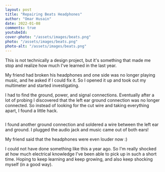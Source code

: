 ```yaml
---
layout: post
title: "Repairing Beats Headphones"
author: "Omar Husain"
date: 2022-01-08
comments: true
youtubeId: 
cover-photo: "/assets/images/beats.png"
photo: "/assets/images/beats.png"
photo-alt: "/assets/images/beats.png"
---
```


This is not technically a design project, but it's something that made me stop and realize how much I've learned in the last year.

My friend had broken his headphones and one side was no longer playing music, and he asked if I could fix it. So I opened it up and took out my multimeter and started investigating.

I had to find the ground, power, and signal connections. Eventually after a lot of probing I discovered that the left ear ground connection was no longer connected. So instead of looking for the cut wire and taking everything apart, I found a little hack.

<center>
<div class="4u 12u$(mobile)">
    <div class="item">
        <img class="image fit" src="{{ '/assets/images/beats_hack.jpg' | relative_url }}" alt="" />
            <!-- <header>
            <h3></h3>
            </header> -->
    </div>
</div>
</center>

I found another ground connection and soldered a wire between the left ear and ground. I plugged the audio jack and music came out of both ears!

My friend said that the headphones were even louder now :)

I could not have done something like this a year ago. So I'm really shocked at how much electrical knowledge I've been able to pick up in such a short time. Hoping to keep learning and keep growing, and also keep shocking myself (in a good way).

